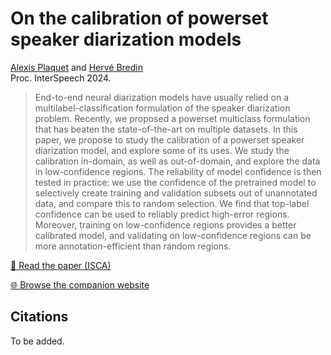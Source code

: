 # On the calibration of powerset speaker diarization models

[Alexis Plaquet](https://frenchkrab.github.io/) and [Hervé Bredin](https://herve.niderb.fr)  
Proc. InterSpeech 2024.

> End-to-end neural diarization models have usually relied on a multilabel-classification formulation of the speaker diarization problem. Recently, we proposed a powerset multiclass formulation that has beaten the state-of-the-art on multiple datasets. In this paper, we propose to study the calibration of a powerset speaker diarization model, and explore some of its uses.
> We study the calibration in-domain, as well as out-of-domain, and explore the data in low-confidence regions. The reliability of model confidence is then tested in practice: we use the confidence of the pretrained model to selectively create training and validation subsets out of unannotated data, and compare this to random selection.
> We find that top-label confidence can be used to reliably predict high-error regions.  Moreover, training on low-confidence regions provides a better calibrated model, and validating on low-confidence regions can be more annotation-efficient than random regions.

[📄 Read the paper (ISCA)](https://www.isca-speech.org/archive/interspeech_2024/plaquet24_interspeech.html)

[🌐 Browse the companion website](https://frenchkrab.github.io/IS2024-powerset-calibration/)

## Citations

To be added.
